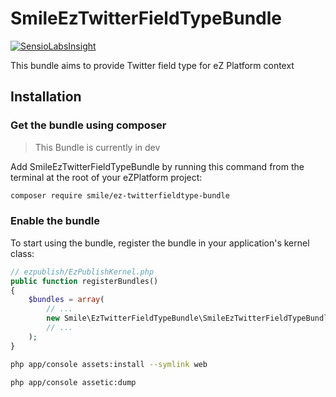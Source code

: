 # SmileEzTwitterFieldTypeBundle

[![SensioLabsInsight](https://insight.sensiolabs.com/projects/33b66272-18cb-40d2-953b-fc8baad0de02/mini.png)](https://insight.sensiolabs.com/projects/33b66272-18cb-40d2-953b-fc8baad0de02)

This bundle aims to provide Twitter field type for eZ Platform context

## Installation

### Get the bundle using composer

> This Bundle is currently in dev

Add SmileEzTwitterFieldTypeBundle by running this command from the terminal at the root of
your eZPlatform project:

```bash
composer require smile/ez-twitterfieldtype-bundle
```


### Enable the bundle

To start using the bundle, register the bundle in your application's kernel class:

```php
// ezpublish/EzPublishKernel.php
public function registerBundles()
{
    $bundles = array(
        // ...
        new Smile\EzTwitterFieldTypeBundle\SmileEzTwitterFieldTypeBundle(),
        // ...
    );
}
```

```bash
php app/console assets:install --symlink web

php app/console assetic:dump
```
